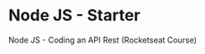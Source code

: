 # Node JS - Starter
Node JS - Coding an API Rest (Rocketseat Course)

<!-- ### Required modules

- Axios
- React Router DOM

### Provided API

- https://rocketseat-node.herokuapp.com/api -->
